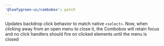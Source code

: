 ```yaml
---
'@leafygreen-ui/combobox': patch
---
```


Updates backdrop click behavior to match native `<select>`. Now, when clicking away from an open menu to close it, the Combobox will retain focus and no click handlers should fire on clicked elements until the menu is closed
